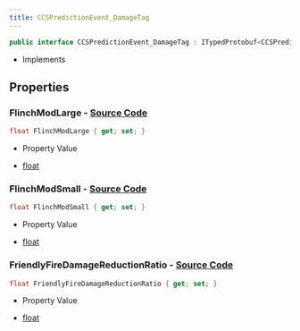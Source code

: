 ```yaml
---
title: CCSPredictionEvent_DamageTag
---
```


```csharp
public interface CCSPredictionEvent_DamageTag : ITypedProtobuf<CCSPredictionEvent_DamageTag>, INativeHandle
```

- Implements

## Properties

### **FlinchModLarge** - [Source Code](https://github.com/swiftly-solution/swiftlys2/blob/main/managed/src/SwiftlyS2.Generated/Protobufs/Interfaces/CCSPredictionEvent_DamageTag.cs#L16)

```csharp
float FlinchModLarge { get; set; }
```

- Property Value

- [float](https://learn.microsoft.com/dotnet/api/system.single)

### **FlinchModSmall** - [Source Code](https://github.com/swiftly-solution/swiftlys2/blob/main/managed/src/SwiftlyS2.Generated/Protobufs/Interfaces/CCSPredictionEvent_DamageTag.cs#L13)

```csharp
float FlinchModSmall { get; set; }
```

- Property Value

- [float](https://learn.microsoft.com/dotnet/api/system.single)

### **FriendlyFireDamageReductionRatio** - [Source Code](https://github.com/swiftly-solution/swiftlys2/blob/main/managed/src/SwiftlyS2.Generated/Protobufs/Interfaces/CCSPredictionEvent_DamageTag.cs#L19)

```csharp
float FriendlyFireDamageReductionRatio { get; set; }
```

- Property Value

- [float](https://learn.microsoft.com/dotnet/api/system.single)

